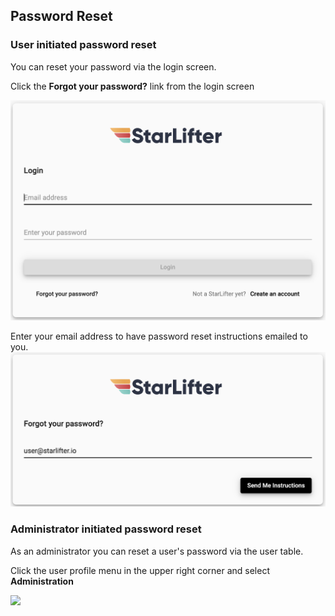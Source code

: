 ## Password Reset

### User initiated password reset

You can reset your password via the login screen. 

Click the **Forgot your password?** link from the login screen

<img src="../assets/password_reset_01.png"  style="width:800px" class="border"></img> 

Enter your email address to have password reset instructions emailed to you. 
<img src="../assets/password_reset_02.png"  style="width:800px" class="border"></img> 


### Administrator initiated password reset
As an administrator you can reset a user's password via the user table.

Click the user profile menu in the upper right corner and select **Administration**

<img src="../assets/password_reset_03.png"  style="width:800px" class="border"></img> 

